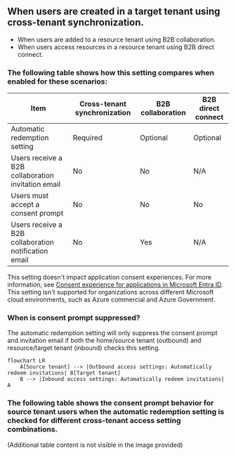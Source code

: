 ## When users are created in a target tenant using cross-tenant synchronization.
- When users are added to a resource tenant using B2B collaboration.
- When users access resources in a resource tenant using B2B direct connect.

### The following table shows how this setting compares when enabled for these scenarios:

| Item                                 | Cross-tenant synchronization | B2B collaboration | B2B direct connect |
|--------------------------------------|------------------------------|-------------------|--------------------|
| Automatic redemption setting         | Required                     | Optional          | Optional           |
| Users receive a B2B collaboration invitation email | No                           | No                | N/A                |
| Users must accept a consent prompt   | No                           | No                | No                 |
| Users receive a B2B collaboration notification email | No                         | Yes               | N/A                |

This setting doesn't impact application consent experiences. For more information, see [Consent experience for applications in Microsoft Entra ID](https://docs.microsoft.com/en-us/azure/active-directory/develop/). This setting isn't supported for organizations across different Microsoft cloud environments, such as Azure commercial and Azure Government.

### When is consent prompt suppressed?

The automatic redemption setting will only suppress the consent prompt and invitation email if both the home/source tenant (outbound) and resource/target tenant (inbound) checks this setting.

```mermaid
flowchart LR
    A[Source tenant] --> |Outbound access settings: Automatically redeem invitations| B[Target tenant]
    B --> |Inbound access settings: Automatically redeem invitations| A
```

### The following table shows the consent prompt behavior for source tenant users when the automatic redemption setting is checked for different cross-tenant access setting combinations.

(Additional table content is not visible in the image provided)